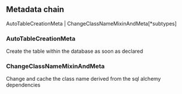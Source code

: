 ## Metadata chain

AutoTableCreationMeta
|
ChangeClassNameMixinAndMeta[*subtypes]

### AutoTableCreationMeta

Create the table within the database as soon as declared

### ChangeClassNameMixinAndMeta

Change and cache the class name derived from the sql alchemy dependencies
